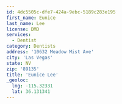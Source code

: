 ```yaml
---
id: 4dc5505c-dfe7-424a-9ebc-5189c283e195
first_name: Eunice
last_name: Lee
license: DMD
services:
  - Dentist
category: Dentists
address: '10632 Meadow Mist Ave'
city: 'Las Vegas'
state: NV
zip: '89135'
title: 'Eunice Lee'
_geoloc:
  lng: -115.32331
  lat: 36.131341
---
```

